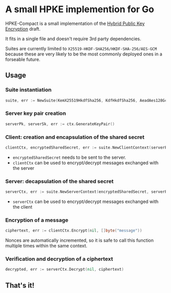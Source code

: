 # A small HPKE implemention for Go

HPKE-Compact is a small implementation of the [Hybrid Public Key Encryption](https://www.ietf.org/archive/id/draft-irtf-cfrg-hpke-06.html) draft.

It fits in a single file and doesn't require 3rd party dependencies.

Suites are currently limited to `X25519-HKDF-SHA256/HKDF-SHA-256/AES-GCM` because these are very likely to be the most commonly deployed ones in a forseable future.

## Usage

### Suite instantiation

```go
suite, err := NewSuite(KemX25519HkdfSha256, KdfHkdfSha256, AeadAes128Gcm)
```

### Server key pair creation

```go
serverPk, serverSk, err := ctx.GenerateKeyPair()
```

### Client: creation and encapsulation of the shared secret

```go
clientCtx, encryptedSharedSecret, err := suite.NewClientContext(serverPk, []byte("test"))
```

* `encryptedSharedSecret` needs to be sent to the server.
* `clientCtx` can be used to encrypt/decrypt messages exchanged with the server

### Server: decapsulation of the shared secret

```go
serverCtx, err := suite.NewServerContext(encryptedSharedSecret, serverPk, serverSk, []byte("test"))
```

* `serverCtx` can be used to encrypt/decrypt messages exchanged with the client

### Encryption of a message

```go
ciphertext, err := clientCtx.Encrypt(nil, []byte("message"))
```

Nonces are automatically incremented, so it is safe to call this function multiple times within the same context.

### Verification and decryption of a ciphertext

```go
decrypted, err := serverCtx.Decrypt(nil, ciphertext)
```

## That's it!